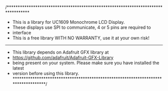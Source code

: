 /**********************************************************************************
* This is a library for UC1609 Monochrome LCD Display.
* These displays use SPI to communicate, 4 or 5 pins are required to  
*   interface
* This is a free library WITH NO WARRANTY, use it at your own risk!
***********************************************************************************
* This library depends on Adafruit GFX library at
*   https://github.com/adafruit/Adafruit-GFX-Library
*   being present on your system. Please make sure you have installed the latest
*   version before using this library.
***********************************************************************************/
